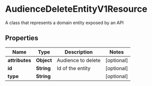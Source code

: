 

# AudienceDeleteEntityV1Resource

A class that represents a domain entity exposed by an API

## Properties

Name | Type | Description | Notes
------------ | ------------- | ------------- | -------------
**attributes** | **Object** | Audience to delete |  [optional]
**id** | **String** | Id of the entity |  [optional]
**type** | **String** |  |  [optional]



